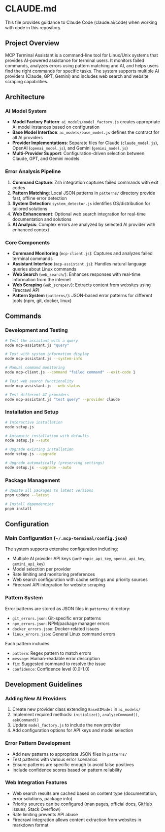 # CLAUDE.md

This file provides guidance to Claude Code (claude.ai/code) when working with code in this repository.

## Project Overview

MCP Terminal Assistant is a command-line tool for Linux/Unix systems that provides AI-powered assistance for terminal users. It monitors failed commands, analyzes errors using pattern matching and AI, and helps users find the right commands for specific tasks. The system supports multiple AI providers (Claude, GPT, Gemini) and includes web search and website scraping capabilities.

## Architecture

### AI Model System
- **Model Factory Pattern**: `ai_models/model_factory.js` creates appropriate AI model instances based on configuration
- **Base Model Interface**: `ai_models/base_model.js` defines the contract for all AI providers
- **Provider Implementations**: Separate files for Claude (`claude_model.js`), OpenAI (`openai_model.js`), and Gemini (`gemini_model.js`)
- **Multi-Provider Support**: Configuration-driven selection between Claude, GPT, and Gemini models

### Error Analysis Pipeline
1. **Command Capture**: Zsh integration captures failed commands with exit codes
2. **Pattern Matching**: Local JSON patterns in `patterns/` directory provide fast, offline error detection
3. **System Detection**: `system_detector.js` identifies OS/distribution for tailored solutions
4. **Web Enhancement**: Optional web search integration for real-time documentation and solutions
5. **AI Analysis**: Complex errors are analyzed by selected AI provider with enhanced context

### Core Components
- **Command Monitoring** (`mcp-client.js`): Captures and analyzes failed terminal commands
- **Assistant Interface** (`mcp-assistant.js`): Handles natural language queries about Linux commands
- **Web Search** (`web_search/`): Enhances responses with real-time information from the internet
- **Web Scraping** (`web_scraper/`): Extracts content from websites using Firecrawl API
- **Pattern System** (`patterns/`): JSON-based error patterns for different tools (npm, git, docker, linux)

## Commands

### Development and Testing

```bash
# Test the assistant with a query
node mcp-assistant.js "query"

# Test with system information display
node mcp-assistant.js --system-info

# Manual command monitoring
node mcp-client.js --command "failed command" --exit-code 1

# Test web search functionality
node mcp-assistant.js --web-status

# Test different AI providers
node mcp-assistant.js "test query" --provider claude
```

### Installation and Setup

```bash
# Interactive installation
node setup.js

# Automatic installation with defaults
node setup.js --auto

# Upgrade existing installation
node setup.js --upgrade

# Upgrade automatically (preserving settings)
node setup.js --upgrade --auto
```

### Package Management

```bash
# Update all packages to latest versions
pnpm update --latest

# Install dependencies
pnpm install
```

## Configuration

### Main Configuration (`~/.mcp-terminal/config.json`)
The system supports extensive configuration including:
- Multiple AI provider API keys (`anthropic_api_key`, `openai_api_key`, `gemini_api_key`)
- Model selection per provider
- Rate limiting and monitoring preferences
- Web search configuration with cache settings and priority sources
- Firecrawl API integration for website scraping

### Pattern System
Error patterns are stored as JSON files in `patterns/` directory:
- `git_errors.json`: Git-specific error patterns
- `npm_errors.json`: NPM/package manager errors
- `docker_errors.json`: Docker-related issues
- `linux_errors.json`: General Linux command errors

Each pattern includes:
- `pattern`: Regex pattern to match errors
- `message`: Human-readable error description
- `fix`: Suggested command to resolve the issue
- `confidence`: Confidence level (0.0-1.0)

## Development Guidelines

### Adding New AI Providers
1. Create new provider class extending `BaseAIModel` in `ai_models/`
2. Implement required methods: `initialize()`, `analyzeCommand()`, `askCommand()`
3. Update `model_factory.js` to include the new provider
4. Add configuration options for API keys and model selection

### Error Pattern Development
- Add new patterns to appropriate JSON files in `patterns/`
- Test patterns with various error scenarios
- Ensure patterns are specific enough to avoid false positives
- Include confidence scores based on pattern reliability

### Web Integration Features
- Web search results are cached based on content type (documentation, error solutions, package info)
- Priority sources can be configured (man pages, official docs, GitHub issues, Stack Overflow)
- Rate limiting prevents API abuse
- Firecrawl integration allows content extraction from websites in markdown format